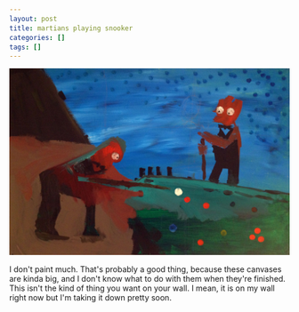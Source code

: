 ```yaml
---
layout: post
title: martians playing snooker
categories: []
tags: []
---
```


[![alt](/assets/img/blog/2018/martians-playing-snooker-1200w.jpg)](/assets/img/blog/2018/martians-playing-snooker-1200w.jpg)

I don't paint much. That's probably a good thing, because these canvases are kinda big, and I don't know what to do with them when they're finished. This isn't the kind of thing you want on your wall. I mean, it is on my wall right now but I'm taking it down pretty soon.